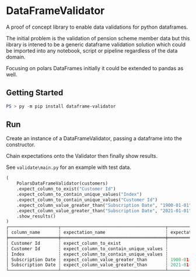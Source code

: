 # DataFrameValidator

A proof of concept library to enable data validations for python dataframes.

The initial problem is the validation of pension scheme member data but this iibrary is intened to be a generic dataframe validation solution which could be imported into any notebook, script or pipeline regardless of the data domain.

Focusing on polars DataFrames initially it could be extended to pandas as well.

## Getting Started

```powershell
PS > py -m pip install dataframe-validator
```

## Run

Create an instance of a DataFrameValidator, passing a dataframe into the constructor.

Chain expectations onto the Validator then finally show results.

See ```validate\main.py``` for an example with test data.

```python
(
    PolarsDataFrameValidator(customers)
    .expect_column_to_exist("Customer Id")
    .expect_column_to_contain_unique_values("Index")
    .expect_column_to_contain_unique_values("Customer Id")
    .expect_column_value_greater_than("Subscription Date", "1900-01-01")
    .expect_column_value_greater_than("Subscription Date", "2021-01-01", allow_nulls=True)
    .show_results()
)
┌───────────────────┬────────────────────────────────────────┬───────────────────────────────┬────────┬───────────┐
│ column_name       ┆ expectation_name                       ┆ expectation_args              ┆ result ┆ fail_rows │
╞═══════════════════╪════════════════════════════════════════╪═══════════════════════════════╪════════╪═══════════╡
│ Customer Id       ┆ expect_column_to_exist                 ┆                               ┆ true   ┆           │
│ Customer Id       ┆ expect_column_to_contain_unique_values ┆                               ┆ false  ┆ 2         │
│ Index             ┆ expect_column_to_contain_unique_values ┆                               ┆ false  ┆ 2         │
│ Subscription Date ┆ expect_column_value_greater_than       ┆ 1900-01-01, allow_nulls=False ┆ true   ┆ 0         │
│ Subscription Date ┆ expect_column_value_greater_than       ┆ 2021-01-01, allow_nulls=True  ┆ false  ┆ 427       │
└───────────────────┴────────────────────────────────────────┴───────────────────────────────┴────────┴───────────┘
```
